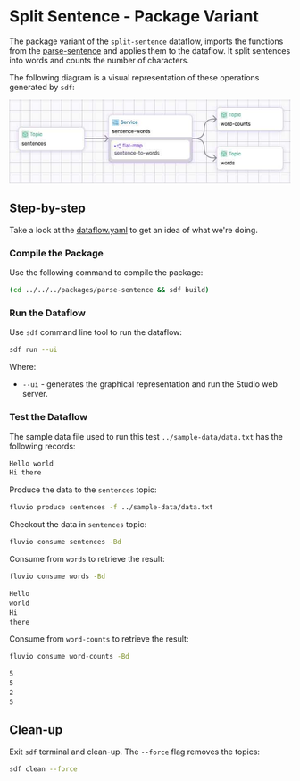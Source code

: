 # Split Sentence - Package Variant

The package variant of the `split-sentence` dataflow, imports the functions from the [parse-sentence](../../../packages/parse-sentence/README.MD) and applies them to the dataflow. It split sentences into words and counts the number of characters. 

The following diagram is a visual representation of these operations generated by `sdf`:

<p align="center">
 <img width="650" src="../img/split-sentence.jpg">
</p>


## Step-by-step

Take a look at the [dataflow.yaml](./dataflow.yaml) to get an idea of what we're doing.

### Compile the Package

Use the following command to compile the package:

```bash
(cd ../../../packages/parse-sentence && sdf build)
```

### Run the Dataflow

Use `sdf` command line tool to run the dataflow:

```bash
sdf run --ui
```

Where:
  * `--ui` - generates the graphical representation and run the Studio web server.


### Test the Dataflow

The sample data file used to run this test `../sample-data/data.txt` has the following records:

```bash
Hello world
Hi there
```

Produce the data to the `sentences` topic:

```bash
fluvio produce sentences -f ../sample-data/data.txt
```

Checkout the data in `sentences` topic:

```bash
fluvio consume sentences -Bd
```

Consume from `words` to retrieve the result:

```bash
fluvio consume words -Bd
```

```bash
Hello
world
Hi
there
```

Consume from `word-counts` to retrieve the result:

```bash
fluvio consume word-counts -Bd
```

```bash
5
5
2
5
```

## Clean-up

Exit `sdf` terminal and clean-up. The `--force` flag removes the topics:

```bash
sdf clean --force
```

